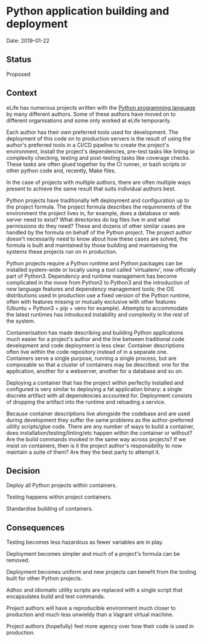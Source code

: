 # Python application building and deployment

Date: 2019-01-22

## Status

Proposed

## Context 

eLife has numerous projects written with the [Python programming language](https://www.python.org/) by many different 
authors. Some of these authors have moved on to different organisations and some only worked at eLife temporarily.

Each author has their own preferred tools used for development. The deployment of this code on to production servers
is the result of using the author's preferred tools in a CI/CD pipeline to create the project's environment, install the 
project's dependencies, pre-test tasks like linting or complexity checking, testing and post-testing tasks like coverage
checks. These tasks are often glued together by the CI runner, or bash scripts or other python code and, recently, Make 
files.

In the case of projects with multiple authors, there are often multiple ways present to achieve the same result that 
suits individual authors best.

Python projects have traditionally left deployment and configuration up to the project formula. The project formula
describes the requirements of the environment the project lives in, for example, does a database or web server need to 
exist? What directories do log files live in and what permissions do they need? These and dozens of other similar cases
are handled by the formula on behalf of the Python project. The project author doesn't necessarily need to know about 
how these cases are solved, the formula is built and maintained by those building and maintaining the systems these
projects run on in production.

Python projects require a Python runtime and Python packages can be installed system-wide or locally using a tool called
'virtualenv', now officially part of Python3. Dependency and runtime management has become complicated in the move from
Python2 to Python3 and the introduction of new language features and dependency management tools; the OS distributions 
used in production use a fixed version of the Python runtime, often with features missing or mutually exclusive with 
other features (Ubuntu + Python3 + pip + venv for example). Attempts to accommodate the latest runtimes has introduced
instability and complexity in the rest of the system.

Containerisation has made describing and building Python applications much easier for a project's author and the line 
between traditional code development and code deployment is less clear. Container descriptions often live within the 
code repository instead of in a separate one. Containers serve a single purpose, running a single process, but are 
composable so that a cluster of containers may be described: one for the application, another for a webserver, another
for a database and so on.

Deploying a container that has the project within perfectly installed and configured is very similar to deploying a fat
application binary: a single discrete artifact with all dependencies accounted for. Deployment consists of dropping the
artifact into the runtime and reloading a service.

Because container descriptions live alongside the codebase and are used during development they suffer the same 
problems as the author-preferred utility scripts/glue code. There are any number of ways to build a container, does 
installation/testing/linting/etc happen within the container or without? Are the build commands invoked in the same way 
across projects? If we insist on containers, then is it the project author's responsibility to now maintain a suite of 
them? Are they the best party to attempt it.

## Decision

Deploy all Python projects within containers.

Testing happens within project containers.

Standardise building of containers.

## Consequences

Testing becomes less hazardous as fewer variables are in play.

Deployment becomes simpler and much of a project's formula can be removed.

Deployment becomes uniform and new projects can benefit from the tooling built for other Python projects.

Adhoc and idiomatic utility scripts are replaced with a single script that encapsulates build and test commands.

Project authors will have a reproducible environment much closer to production and much less unwieldy than a 
Vagrant virtual machine.

Project authors (hopefully) feel more agency over how their code is used in production.

